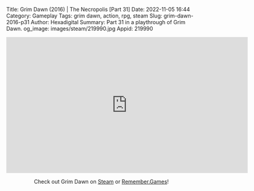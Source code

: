 Title: Grim Dawn (2016) | The Necropolis [Part 31]
Date: 2022-11-05 16:44
Category: Gameplay
Tags: grim dawn, action, rpg, steam
Slug: grim-dawn-2016-p31
Author: Hexadigital
Summary: Part 31 in a playthrough of Grim Dawn.
og_image: images/steam/219990.jpg
Appid: 219990

<center><iframe src="https://www.youtube.com/embed/d-JEtErL-X8?feature=oembed" allow="accelerometer; autoplay; encrypted-media; gyroscope; picture-in-picture" width="640" height="360" frameborder="0"></iframe>

Check out Grim Dawn on [Steam](https://store.steampowered.com/app/219990/?curator_clanid=34633900) or [Remember.Games](https://remember.games/game/178/)!</center>